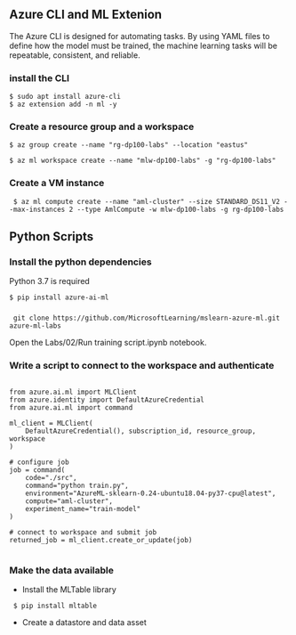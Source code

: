 

## Azure CLI and ML Extenion

The Azure CLI is designed for automating tasks. By using YAML files to define how the model must be trained, the machine learning tasks will be repeatable, consistent, and reliable.

### install the CLI
```
$ sudo apt install azure-cli
$ az extension add -n ml -y
```

### Create a resource group and a workspace

```
$ az group create --name "rg-dp100-labs" --location "eastus"

$ az ml workspace create --name "mlw-dp100-labs" -g "rg-dp100-labs"
```

### Create a VM instance

```
 $ az ml compute create --name "aml-cluster" --size STANDARD_DS11_V2 --max-instances 2 --type AmlCompute -w mlw-dp100-labs -g rg-dp100-labs
```

## Python Scripts

### Install the python dependencies

Python 3.7 is required

```
$ pip install azure-ai-ml
```

### 

```
 git clone https://github.com/MicrosoftLearning/mslearn-azure-ml.git azure-ml-labs

```
   Open the Labs/02/Run training script.ipynb notebook.

### Write a script to connect to the workspace and authenticate

```

from azure.ai.ml import MLClient
from azure.identity import DefaultAzureCredential
from azure.ai.ml import command

ml_client = MLClient(
    DefaultAzureCredential(), subscription_id, resource_group, workspace
)

# configure job
job = command(
    code="./src",
    command="python train.py",
    environment="AzureML-sklearn-0.24-ubuntu18.04-py37-cpu@latest",
    compute="aml-cluster",
    experiment_name="train-model"
)

# connect to workspace and submit job
returned_job = ml_client.create_or_update(job)


```

###  Make the data available

- Install the MLTable library

```
 $ pip install mltable
```

- Create a datastore and data asset

